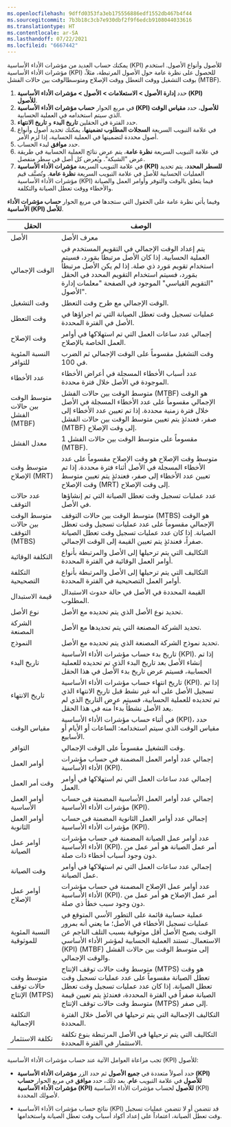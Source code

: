 ```yaml
---
ms.openlocfilehash: 9dffd0353fa3eb175556886edf1552db467b4f44
ms.sourcegitcommit: 7b3b18c3cb7e930dbf2f9f6edcb9108044033616
ms.translationtype: HT
ms.contentlocale: ar-SA
ms.lasthandoff: 07/22/2021
ms.locfileid: "6667442"
---
```

يمكنك حساب العديد من مؤشرات الأداء الأساسية (KPI) للأصول وأنواع الأصول. استخدم مؤشرات الأداء الأساسية (KPI) للحصول على نظرة عامة حول الأصول المرتبطة، مثلاً، بوقت التشغيل ووقت التعطل ووقت الإصلاح ومتوسط ​​الوقت بين حالات الفشل (MTBF).

1.  حدد **إدارة الأصول > الاستعلامات > الأصول > مؤشرات الأداء الأساسية (KPI) للأصول**.
2.  في مربع الحوار **حساب مؤشرات الأداء الأساسية (KPI) للأصول**، حدد **مقياس الوقت** الذي سيتم استخدامه في العملية الحسابية.
3.  حدد الفترة في الحقلين **تاريخ البدء** و **تاريخ الانتهاء**.
4.  في علامة التبويب السريعة **السجلات المطلوب تضمينها**، يمكنك تحديد أصول وأنواع أصول محددة لتضمينها في العملية الحسابية، إذا لزم الأمر.
5.  حدد **موافق** لبدء الحساب.
6.  في علامة التبويب السريعة **نظرة عامة**، يتم عرض نتائج العملية الحسابية في طريقة عرض "الشبكة". ويُعرض كل أصل في سطر منفصل.
7.  في علامة التبويب السريعة **مؤشرات الأداء الأساسية (KPI) للسطر المحدد**، يتم تحديد العمليات الحسابية للأصل في علامة التبويب السريعة **نظرة عامة**. وتُصنَّف قيم مؤشرات الأداء الأساسية (KPI) فيما يتعلق بالوقت والتوفر وأوامر العمل والصيانة والأخطاء ووقت تعطل الصيانة والتكلفة.

وفيما يأتي نظرة عامة على الحقول التي ستجدها في مربع الحوار **حساب مؤشرات الأداء الأساسية (KPI) للأصل**.

| الحقل                   | الوصف                                                                                                                                                                                                                                                                                                         |
|-------------------------|---------------------------------------------------------------------------------------------------------------------------------------------------------------------------------------------------------------------------------------------------------------------------------------------------------------------|
| الأصل                   | معرف الأصل                                                                                                                                                                                                                                                                                                       |
| الوقت الإجمالي              | يتم إعداد الوقت الإجمالي في التقويم المستخدم في العملية الحسابية. إذا كان الأصل مرتبطاً بمَورد، فسيتم استخدام تقويم مَورد ذي صلة. إذا لم يكن الأصل مرتبطاً بمَورد، فسيتم استخدام التقويم المحدد في الحقل "التقويم القياسي" الموجود في الصفحة "معلمات إدارة الأصول". |
| وقت التشغيل‬                  | الوقت الإجمالي مع طرح وقت التعطل.                                                                                                                                                                                                                                                                            |
| وقت التعطل                | عمليات تسجيل وقت تعطل الصيانة التي تم اجراؤها في الأصل في الفترة المحددة.                                                                                                                                                                                                                                |
| وقت الإصلاح             | إجمالي عدد ساعات العمل التي تم استهلاكها في أوامر العمل الخاصة بالإصلاح.                                                                                                                                                                                                                                                 |
| النسبة المئوية للتوافر          | وقت التشغيل مقسوماً على الوقت الإجمالي ثم الضرب في 100.                                                                                                                                                                                                                                                        |
| عدد الأخطاء        | عدد أسباب الأخطاء المسجلة في أعراض الأخطاء الموجودة في الأصل خلال فترة محددة.                                                                                                                                                                                                                       |
| متوسط ​​الوقت بين حالات الفشل (MTBF)                    | متوسط ​​الوقت بين حالات الفشل (MTBF) هو الوقت الإجمالي مقسوماً على عدد الأخطاء المسجلة في الأصل خلال فترة زمنية محددة. إذا تم تعيين عدد الأخطاء إلى صفر، فعندئذٍ يتم تعيين متوسط ​​الوقت بين حالات الفشل (MTBF) إلى وقت الإصلاح.                                                                                                   |
| معدل الفشل               | 1 مقسوماً على متوسط ​​الوقت بين حالات الفشل (MTBF).                                                                                                                                                                                                                                                                  |
| متوسط وقت الإصلاح (MRT)                     | متوسط ​​وقت الإصلاح هو وقت الإصلاح مقسوماً على عدد الأخطاء المسجلة في الأصل أثناء فترة محددة. إذا تم تعيين عدد الأخطاء إلى صفر، فعندئذٍ يتم تعيين متوسط وقت الإصلاح (MRT) إلى وقت الإصلاح.                                                                                                                  |
| عدد حالات التوقف         | عدد عمليات تسجيل وقت تعطل الصيانة التي تم إنشاؤها في الأصل.                                                                                                                                                                                                                                          |
| متوسط الوقت بين حالات التوقف (MTBS)                    | متوسط الوقت بين حالات التوقف (MTBS) هو الوقت الإجمالي مقسوماً على عدد عمليات تسجيل وقت تعطل الصيانة. إذا كان عدد عمليات تسجيل وقت تعطل الصيانة صفراً، فعندئذٍ يتم تعيين القيمة إلى الوقت الإجمالي.                                                                                                         |
| التكلفة الوقائية         | التكاليف التي يتم ترحيلها إلى الأصل والمرتبطة بأنواع أوامر العمل الوقائية في الفترة المحددة.                                                                                                                                                                                                        |
| التكلفة التصحيحية         | التكاليف التي يتم ترحيلها إلى الأصل والمرتبطة بأنواع أوامر العمل التصحيحية في الفترة المحددة.                                                                                                                                                                                                        |
| قيمة الاستبدال       | القيمة المحددة في الأصل في حالة حدوث الاستبدال المطلوب.                                                                                                                                                                                                                                           |
| نوع الأصل              | تحديد نوع الأصل الذي يتم تحديده مع الأصل.                                                                                                                                                                                                                                               |
| الشركة المصنعة            | تحديد الشركة المصنعة التي يتم تحديدها مع الأصل.                                                                                                                                                                                                                                               |
| النموذج                   | تحديد نموذج الشركة المصنعة الذي يتم تحديده مع الأصل.                                                                                                                                                                                                                                         |
| تاريخ البدء               | تاريخ بدء حساب مؤشرات الأداء الأساسية (KPI). إذا تم إنشاء الأصل بعد تاريخ البدء الذي تم تحديده للعملية الحسابية، فسيتم عرض تاريخ بدء الأصل في هذا الحقل                                                                                                                                          |
| تاريخ الانتهاء                 | تاريخ انتهاء حساب مؤشرات الأداء الأساسية (KPI). إذا تم تسجيل الأصل على أنه غير نشط قبل تاريخ الانتهاء الذي تم تحديده للعملية الحسابية، فسيتم عرض التاريخ الذي لم يعد الأصل نشطاً بدءاً منه في هذا الحقل.                                                                                                      |
| مقياس الوقت              | في أثناء حساب مؤشرات الأداء الأساسية (KPI)، حدد مقياس الوقت الذي سيتم استخدامه: الساعات أو الأيام أو الأسابيع.                                                                                                                                                                                                                              |
| التوافر            | وقت التشغيل مقسوماً على الوقت الإجمالي.                                                                                                                                                                                                                                                                                       |
| أوامر العمل             | إجمالي عدد أوامر العمل المضمنة في حساب مؤشرات الأداء الأساسية (KPI).                                                                                                                                                                                                                                                   |
| وقت أمر العمل         | إجمالي عدد ساعات العمل التي تم استهلاكها في أوامر العمل.                                                                                                                                                                                                                                                    |
| أوامر العمل الأساسية     | إجمالي عدد أوامر العمل الأساسية المضمنة في حساب مؤشرات الأداء الأساسية (KPI).                                                                                                                                                                                                                                             |
| أوامر العمل الثانوية   | إجمالي عدد أوامر العمل الثانوية المضمنة في حساب مؤشرات الأداء الأساسية (KPI).                                                                                                                                                                                                                                           |
| أوامر عمل الصيانة | عدد أوامر عمل الصيانة المضمنة في حساب مؤشرات الأداء الأساسية (KPI). أمر عمل الصيانة هو أمر عمل من دون وجود أسباب أخطاء ذات صلة.                                                                                                                                                                       |
| وقت الصيانة        | إجمالي عدد ساعات العمل التي تم استهلاكها في أوامر عمل الصيانة.                                                                                                                                                                                                                                             |
| أوامر عمل الإصلاح      | عدد أوامر عمل الإصلاح المضمنة في حساب مؤشرات الأداء الأساسية (KPI). أمر عمل الإصلاح هو أمر عمل من دون وجود سبب خطأ ذي صلة.                                                                                                                                                                                  |
| النسبة المئوية للموثوقية           | عملية حسابية قائمة على التطور الأسي المتوقع في عمليات تسجيل الأخطاء في الأصل؛ ما يعني أنه بمرور الوقت يصبح الأصل أقل موثوقية بسبب التلف الناجم عن الاستعمال. تستند العملية الحسابية لمؤشر الأداء الأساسي (KPI) إلى ‏‫متوسط ​​الوقت بين حالات الفشل (MTBF)‬ والوقت الإجمالي.                                                                         |
| متوسط وقت حالات توقف الإنتاج (MTPS)                    | متوسط وقت حالات توقف الإنتاج (MTPS) هو وقت تعطل الصيانة مقسوماً على عدد عمليات تسجيل وقت تعطل الصيانة. إذا كان عدد عمليات تسجيل وقت تعطل الصيانة صفراً في الفترة المحددة، فعندئذٍ يتم تعيين قيمة متوسط وقت حالات توقف الإنتاج (MTPS) إلى صفر.                                                                                |
| ‏‫التكلفة الإجمالية‬              | التكاليف الإجمالية التي يتم ترحيلها في الأصل خلال الفترة المحددة.                                                                                                                                                                                                                                                    |
| تكلفة الاستثمار         | التكاليف التي يتم ترحيلها في الأصل المرتبطة بنوع تكلفة الاستثمار في الفترة المحددة.                                                                                                                                                                                                            |


تجب مراعاة العوامل الآتية عند حساب مؤشرات الأداء الأساسية (KPI) للأصول: 

- حدد أصولاً متعددة في **جميع الأصول** ثم حدد الزر **مؤشرات الأداء الأساسية (KPI) للأصول** في علامة التبويب **عام**. بعد ذلك، حدد **موافق** في مربع الحوار **حساب مؤشرات الأداء الأساسية (KPI) للأصول** لحساب مؤشرات الأداء الأساسية (KPI) لأصولك المحددة.

- نتائج حساب مؤشرات الأداء الأساسية (KPI) قد تتضمن أو لا تتضمن عمليات تسجيل وقت تعطل الصيانة، اعتماداً على إعداد أكواد أسباب وقت تعطل الصيانة واستخدامها.
